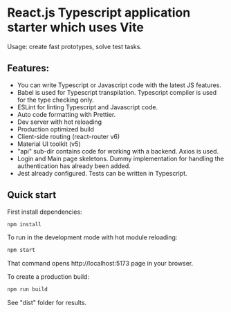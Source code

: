 # React.js Typescript application starter which uses Vite

Usage: create fast prototypes, solve test tasks.

## Features:
* You can write Typescript or Javascript code with the latest JS features.
* Babel is used for Typescript transpilation. Typescript compiler is used for the type checking only.
* ESLint for linting Typescript and Javascript code.
* Auto code formatting with Prettier.
* Dev server with hot reloading
* Production optimized build
* Client-side routing (react-router v6)
* Material UI toolkit (v5)
* "api" sub-dir contains code for working with a backend. Axios is used.
* Login and Main page skeletons. Dummy implementation for handling the authentication has already been added.
* Jest already configured. Tests can be written in Typescript.

## Quick start

First install dependencies:

```sh
npm install
```

To run in the development mode with hot module reloading:

```sh
npm start
```

That command opens http://localhost:5173 page in your browser.


To create a production build:

```sh
npm run build
```
See "dist" folder for results.
